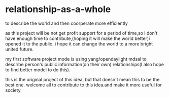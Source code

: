 # relationship-as-a-whole
to describe the world and then coorperate more efficiently

as this project will be not get profit support for a period of time,so i don't have enough time to contribute,(hoping it will make the world better)i opened it to the public.
i hope it can change the world to a more bright united future.

my first software project mode is using yang/opendaylight mdsal to describe person's public information(on their own) relationships(I also hope to find better model to do this).

this is the original project of this idea, but that doesn't mean this to be the best one. welcome all to contribute to this idea.and make it more useful for society. 
